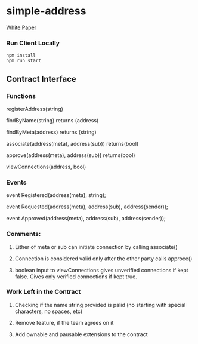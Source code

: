 # simple-address

[White Paper](https://docs.google.com/document/d/1-gT5OT1WHoQMbE1TA0rnf7LNO8i1h2Hq7YNQpI3Eh2U/edit#heading=h.8r8xt5pmlevk)

### Run Client Locally
```
npm install
npm run start
```


## Contract Interface


### Functions

registerAddress(string) 

findByName(string) returns (address)

findByMeta(address) returns (string)

associate(address(meta), address(sub)) returns(bool)

approve(address(meta), address(sub)) returns(bool)

viewConnections(address, bool)


### Events

event Registered(address(meta), string);

event Requested(address(meta), address(sub), address(sender));

event Approved(address(meta), address(sub), address(sender));


### Comments:

1) Either of meta or sub can initiate connection by calling associate() 

2) Connection is considered valid only after the other party calls approce() 

3) boolean input to viewConnections gives unverified connections if kept false. Gives only verified connections if kept true.

### Work Left in the Contract

1) Checking if the name string provided is palid (no starting with special characters, no spaces, etc)
   
2) Remove feature, if the team agrees on it
   
3) Add ownable and pausable extensions to the contract


